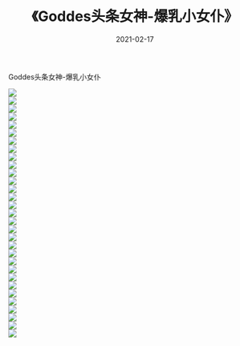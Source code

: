 ﻿---
layout: post
title:  《Goddes头条女神-爆乳小女仆》
date:   2021-02-17
img: http://img.660000.xyz/Sharelink/网络美图/2021/Goddes头条女神-爆乳小女仆/000.jpg
categories: [美女, 清纯, 唯美]
---

Goddes头条女神-爆乳小女仆

  ![](http://img.660000.xyz/Sharelink/网络美图/2021/Goddes头条女神-爆乳小女仆/001.jpg) <br> ![](http://img.660000.xyz/Sharelink/网络美图/2021/Goddes头条女神-爆乳小女仆/002.jpg) <br> ![](http://img.660000.xyz/Sharelink/网络美图/2021/Goddes头条女神-爆乳小女仆/003.jpg) <br> ![](http://img.660000.xyz/Sharelink/网络美图/2021/Goddes头条女神-爆乳小女仆/004.jpg) <br> ![](http://img.660000.xyz/Sharelink/网络美图/2021/Goddes头条女神-爆乳小女仆/005.jpg) <br> ![](http://img.660000.xyz/Sharelink/网络美图/2021/Goddes头条女神-爆乳小女仆/006.jpg) <br> ![](http://img.660000.xyz/Sharelink/网络美图/2021/Goddes头条女神-爆乳小女仆/007.jpg) <br> ![](http://img.660000.xyz/Sharelink/网络美图/2021/Goddes头条女神-爆乳小女仆/008.jpg) <br> ![](http://img.660000.xyz/Sharelink/网络美图/2021/Goddes头条女神-爆乳小女仆/009.jpg) <br> ![](http://img.660000.xyz/Sharelink/网络美图/2021/Goddes头条女神-爆乳小女仆/010.jpg) <br> ![](http://img.660000.xyz/Sharelink/网络美图/2021/Goddes头条女神-爆乳小女仆/011.jpg) <br> ![](http://img.660000.xyz/Sharelink/网络美图/2021/Goddes头条女神-爆乳小女仆/012.jpg) <br> ![](http://img.660000.xyz/Sharelink/网络美图/2021/Goddes头条女神-爆乳小女仆/013.jpg) <br> ![](http://img.660000.xyz/Sharelink/网络美图/2021/Goddes头条女神-爆乳小女仆/014.jpg) <br> ![](http://img.660000.xyz/Sharelink/网络美图/2021/Goddes头条女神-爆乳小女仆/015.jpg) <br> ![](http://img.660000.xyz/Sharelink/网络美图/2021/Goddes头条女神-爆乳小女仆/016.jpg) <br> ![](http://img.660000.xyz/Sharelink/网络美图/2021/Goddes头条女神-爆乳小女仆/017.jpg) <br> ![](http://img.660000.xyz/Sharelink/网络美图/2021/Goddes头条女神-爆乳小女仆/018.jpg) <br> ![](http://img.660000.xyz/Sharelink/网络美图/2021/Goddes头条女神-爆乳小女仆/019.jpg) <br> ![](http://img.660000.xyz/Sharelink/网络美图/2021/Goddes头条女神-爆乳小女仆/020.jpg) <br> ![](http://img.660000.xyz/Sharelink/网络美图/2021/Goddes头条女神-爆乳小女仆/021.jpg) <br> ![](http://img.660000.xyz/Sharelink/网络美图/2021/Goddes头条女神-爆乳小女仆/022.jpg) <br> ![](http://img.660000.xyz/Sharelink/网络美图/2021/Goddes头条女神-爆乳小女仆/023.jpg) <br> ![](http://img.660000.xyz/Sharelink/网络美图/2021/Goddes头条女神-爆乳小女仆/024.jpg) <br> ![](http://img.660000.xyz/Sharelink/网络美图/2021/Goddes头条女神-爆乳小女仆/025.jpg) <br> ![](http://img.660000.xyz/Sharelink/网络美图/2021/Goddes头条女神-爆乳小女仆/026.jpg) <br> ![](http://img.660000.xyz/Sharelink/网络美图/2021/Goddes头条女神-爆乳小女仆/027.jpg) <br> ![](http://img.660000.xyz/Sharelink/网络美图/2021/Goddes头条女神-爆乳小女仆/028.jpg) <br> ![](http://img.660000.xyz/Sharelink/网络美图/2021/Goddes头条女神-爆乳小女仆/029.jpg) <br> ![](http://img.660000.xyz/Sharelink/网络美图/2021/Goddes头条女神-爆乳小女仆/030.jpg) <br> ![](http://img.660000.xyz/Sharelink/网络美图/2021/Goddes头条女神-爆乳小女仆/031.jpg) <br>